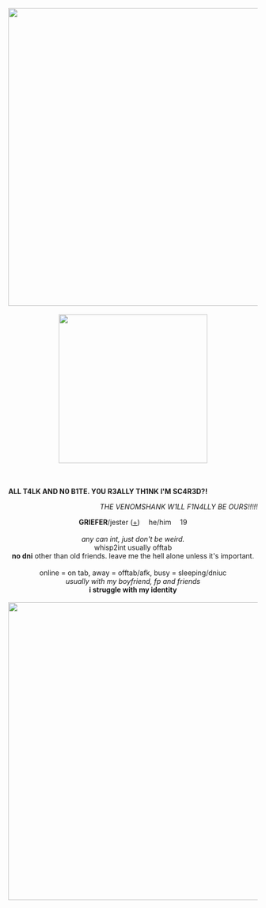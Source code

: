 <p align="center">
  <img src="https://64.media.tumblr.com/62c2542cf419fc3ee4bb67984ce95f68/45011309d13ad8d6-60/s2048x3072/bf9a51882ef2af70f1bba74a074791a74c07721b.pnj" width="600px">
  <br><br> <img src="https://i.postimg.cc/TPmk9G08/ggggggg-Photoroom.png" width="300px">
</p>
<p align="left">
  <br><br> <b>ALL T4LK AND N0 B1TE. Y0U R3ALLY TH1NK I'M SC4R3D?!</b>
  </p>
<p align="right">
  <i>THE VENOMSHANK W1LL F1N4LLY BE OURS!!!!!</i>
</p>
<p align="center">
  <b>GRIEFER</b>/jester (<a href="https://pronouns.cc/@GRIefER">+</a>) <img src="https://64.media.tumblr.com/354c37e5e4c247717f407c006163cd7f/da7239375d11dd69-26/s75x75_c1/2365a1f16a78361ab68ffb2db919152bca3cac10.gifv" width="10px"> he/him <img src="https://64.media.tumblr.com/354c37e5e4c247717f407c006163cd7f/da7239375d11dd69-26/s75x75_c1/2365a1f16a78361ab68ffb2db919152bca3cac10.gifv" width="10px"> 19
  <br><br>
<i>any can int, just don't be weird.</i>
<br>whisp2int usually offtab
<br><b>no dni</b> other than old friends. leave me the hell alone unless it's important.
<br><br>
online = on tab, away = offtab/afk, busy = sleeping/dniuc
<br> <i>usually with my boyfriend, fp and friends</i>
<br> <b>i struggle with my identity</b>
<br>
<br> <img src="https://64.media.tumblr.com/5e156250fe6bc5999b5f6a46d90df41e/45011309d13ad8d6-fc/s2048x3072/1142404b8a5bfdd1b2097d9dc64290fe04e7c9d2.pnj" width="600px">
</p>
